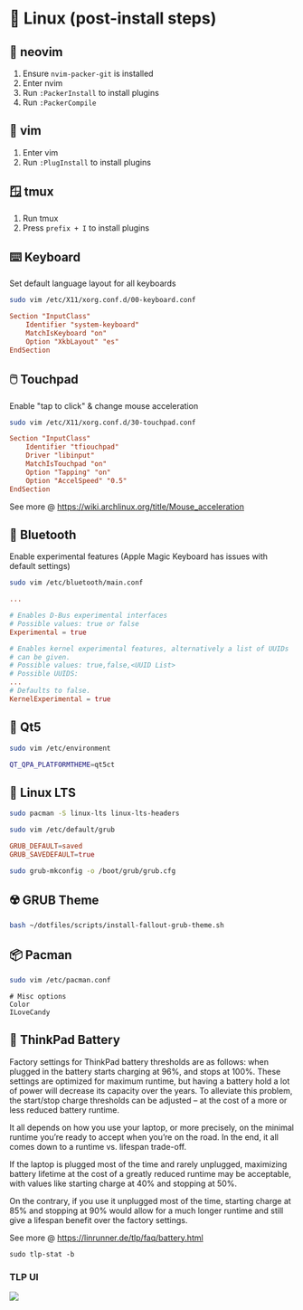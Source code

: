 # 🐧 Linux (post-install steps)

## 📝 neovim

1. Ensure `nvim-packer-git` is installed
2. Enter nvim
3. Run `:PackerInstall` to install plugins
4. Run `:PackerCompile`

## 📝 vim

1. Enter vim
2. Run `:PlugInstall` to install plugins

## 🪟 tmux

1. Run tmux
2. Press `prefix + I` to install plugins

## ⌨️ Keyboard

Set default language layout for all keyboards

```bash
sudo vim /etc/X11/xorg.conf.d/00-keyboard.conf
```

```conf
Section "InputClass"
    Identifier "system-keyboard"
    MatchIsKeyboard "on"
    Option "XkbLayout" "es"
EndSection
```

## 🖱️ Touchpad

Enable "tap to click" & change mouse acceleration

```bash
sudo vim /etc/X11/xorg.conf.d/30-touchpad.conf
```

```conf
Section "InputClass"
    Identifier "tfiouchpad"
    Driver "libinput"
    MatchIsTouchpad "on"
    Option "Tapping" "on"
    Option "AccelSpeed" "0.5"
EndSection
```

See more @ https://wiki.archlinux.org/title/Mouse_acceleration

## 🛜 Bluetooth

Enable experimental features (Apple Magic Keyboard has issues with default settings)

```bash
sudo vim /etc/bluetooth/main.conf
```

```conf
...

# Enables D-Bus experimental interfaces
# Possible values: true or false
Experimental = true

# Enables kernel experimental features, alternatively a list of UUIDs
# can be given.
# Possible values: true,false,<UUID List>
# Possible UUIDS:
...
# Defaults to false.
KernelExperimental = true
```

## 💄 Qt5

```bash
sudo vim /etc/environment
```

```bash
QT_QPA_PLATFORMTHEME=qt5ct
```

## 🐧 Linux LTS

```bash
sudo pacman -S linux-lts linux-lts-headers
```

```bash
sudo vim /etc/default/grub
```

```conf
GRUB_DEFAULT=saved
GRUB_SAVEDEFAULT=true
```

```bash
sudo grub-mkconfig -o /boot/grub/grub.cfg
```

###

## ☢️ GRUB Theme

```bash
bash ~/dotfiles/scripts/install-fallout-grub-theme.sh
```

## 📦 Pacman

```bash
sudo vim /etc/pacman.conf
```

```
# Misc options
Color
ILoveCandy
```

## 🔋 ThinkPad Battery

Factory settings for ThinkPad battery thresholds are as follows: when plugged in the battery starts charging at 96%, and stops at 100%. These settings are optimized for maximum runtime, but having a battery hold a lot of power will decrease its capacity over the years. To alleviate this problem, the start/stop charge thresholds can be adjusted – at the cost of a more or less reduced battery runtime.

It all depends on how you use your laptop, or more precisely, on the minimal runtime you’re ready to accept when you’re on the road. In the end, it all comes down to a runtime vs. lifespan trade-off.

If the laptop is plugged most of the time and rarely unplugged, maximizing battery lifetime at the cost of a greatly reduced runtime may be acceptable, with values like starting charge at 40% and stopping at 50%.

On the contrary, if you use it unplugged most of the time, starting charge at 85% and stopping at 90% would allow for a much longer runtime and still give a lifespan benefit over the factory settings.

See more @ https://linrunner.de/tlp/faq/battery.html

```
sudo tlp-stat -b
```

### TLP UI

![](https://i.imgur.com/TKA52gL.png)
